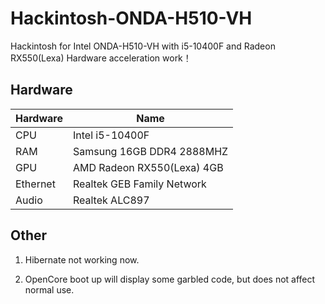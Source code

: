 # Hackintosh-ONDA-H510-VH
Hackintosh for Intel ONDA-H510-VH with i5-10400F and Radeon RX550(Lexa) Hardware acceleration work！

## Hardware
|  Hardware   | Name  |
|  ----  | ----  |
| CPU  | Intel i5-10400F |
| RAM  | Samsung 16GB DDR4 2888MHZ |
| GPU  | AMD Radeon RX550(Lexa) 4GB |
| Ethernet  | Realtek GEB Family Network|
| Audio | Realtek ALC897 |

## Other
1. Hibernate not working now.

2. OpenCore boot up will display some garbled code, but does not affect normal use.
